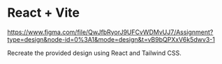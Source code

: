 # React + Vite

https://www.figma.com/file/QwJfbRyorJ9UFCvWDMvUJ7/Assignment?type=design&node-id=0%3A1&mode=design&t=vB9bQPXxV6k5dwv3-1

Recreate the provided design using React and Tailwind CSS.
